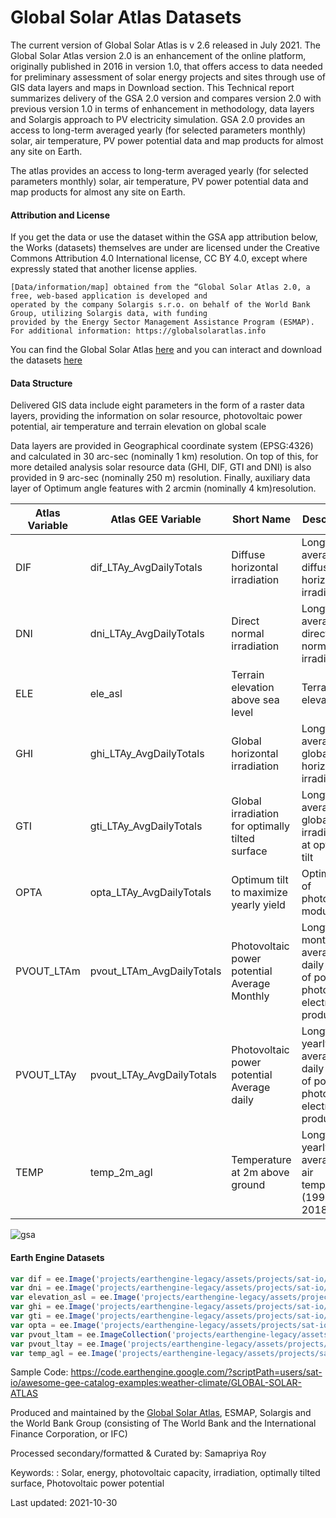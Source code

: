 # Global Solar Atlas Datasets

The current version of Global Solar Atlas is v 2.6 released in July 2021. The Global Solar Atlas version 2.0 is an enhancement of the online platform, originally published in 2016 in version 1.0, that offers access to data needed for preliminary assessment of solar energy projects and sites through use of GIS data layers and maps in Download section. This Technical report summarizes delivery of the GSA 2.0 version and compares version 2.0 with previous version 1.0 in terms of enhancement in methodology, data layers and Solargis approach to PV electricity simulation. GSA 2.0 provides an access to long-term averaged yearly (for selected parameters monthly) solar, air temperature, PV power potential data and map products for almost any site on Earth.

The atlas provides an access to long-term averaged yearly (for selected parameters monthly) solar, air temperature,
PV power potential data and map products for almost any site on Earth.

#### Attribution and License
If you get the data or use the dataset within the GSA app attribution below, the Works (datasets) themselves are under are licensed under the Creative Commons Attribution 4.0 International license, CC BY 4.0, except where expressly stated that another license applies.

```
[Data/information/map] obtained from the “Global Solar Atlas 2.0, a free, web-based application is developed and
operated by the company Solargis s.r.o. on behalf of the World Bank Group, utilizing Solargis data, with funding
provided by the Energy Sector Management Assistance Program (ESMAP).
For additional information: https://globalsolaratlas.info
```

You can find the Global Solar Atlas [here](https://globalsolaratlas.info/) and you can interact and download the datasets [here](https://globalsolaratlas.info/download)


#### Data Structure

Delivered GIS data include eight parameters in the form of a raster data layers, providing the information on solar
resource, photovoltaic power potential, air temperature and terrain elevation on global scale

Data layers are provided in Geographical coordinate system (EPSG:4326) and calculated in 30 arc-sec (nominally 1
km) resolution. On top of this, for more detailed analysis solar resource data (GHI, DIF, GTI and DNI) is also provided
in 9 arc-sec (nominally 250 m) resolution. Finally, auxiliary data layer of Optimum angle features with 2 arcmin
(nominally 4 km)resolution.

|Atlas Variable|Atlas GEE Variable       |Short Name                                     |Description                                                                              |
|--------------|-------------------------|-----------------------------------------------|-----------------------------------------------------------------------------------------|
|DIF           |dif_LTAy_AvgDailyTotals  |Diffuse horizontal irradiation                 |Longterm average of diffuse horizontal irradiation                                       |
|DNI           |dni_LTAy_AvgDailyTotals  |Direct normal irradiation                      |Longterm average of direct normal irradiation                                            |
|ELE           |ele_asl                  |Terrain elevation above sea level              |Terrain elevation                                                                        |
|GHI           |ghi_LTAy_AvgDailyTotals  |Global horizontal irradiation                  |Longterm average of global horizontal irradiation                                        |
|GTI           |gti_LTAy_AvgDailyTotals  |Global irradiation for optimally tilted surface|Longterm average of global irradiation at optimum tilt                                   |
|OPTA          |opta_LTAy_AvgDailyTotals |Optimum tilt to maximize yearly yield          |Optimum tilt of photovoltaic modules                                                     |
|PVOUT_LTAm    |pvout_LTAm_AvgDailyTotals|Photovoltaic power potential Average Monthly   |Longterm monthly average of daily totals of potential photovoltaic electricity production|
|PVOUT_LTAy    |pvout_LTAy_AvgDailyTotals|Photovoltaic power potential Average daily     |Longterm yearly average of daily totals of potential photovoltaic electricity production |
|TEMP          |temp_2m_agl              |Temperature at 2m above ground                 |Longterm yearly average of air temperature (1994-2018)                                   |


![gsa](https://user-images.githubusercontent.com/6677629/139536012-3a177130-3051-4113-b0fe-08f51240a280.gif)


#### Earth Engine Datasets

```js
var dif = ee.Image('projects/earthengine-legacy/assets/projects/sat-io/open-datasets/global_solar_atlas/dif_LTAy_AvgDailyTotals');
var dni = ee.Image('projects/earthengine-legacy/assets/projects/sat-io/open-datasets/global_solar_atlas/dni_LTAy_AvgDailyTotals');
var elevation_asl = ee.Image('projects/earthengine-legacy/assets/projects/sat-io/open-datasets/global_solar_atlas/ele_asl');
var ghi = ee.Image('projects/earthengine-legacy/assets/projects/sat-io/open-datasets/global_solar_atlas/ghi_LTAy_AvgDailyTotals');
var gti = ee.Image('projects/earthengine-legacy/assets/projects/sat-io/open-datasets/global_solar_atlas/gti_LTAy_AvgDailyTotals');
var opta = ee.Image('projects/earthengine-legacy/assets/projects/sat-io/open-datasets/global_solar_atlas/opta_LTAy_AvgDailyTotals');
var pvout_ltam = ee.ImageCollection('projects/earthengine-legacy/assets/projects/sat-io/open-datasets/global_solar_atlas/pvout_LTAm_AvgDailyTotals');
var pvout_ltay = ee.Image('projects/earthengine-legacy/assets/projects/sat-io/open-datasets/global_solar_atlas/pvout_LTAy_AvgDailyTotals');
var temp_agl = ee.Image('projects/earthengine-legacy/assets/projects/sat-io/open-datasets/global_solar_atlas/temp_2m_agl');
```

Sample Code: https://code.earthengine.google.com/?scriptPath=users/sat-io/awesome-gee-catalog-examples:weather-climate/GLOBAL-SOLAR-ATLAS

Produced and maintained by the [Global Solar Atlas](https://globalsolaratlas.info), ESMAP, Solargis and the World Bank Group (consisting of The World Bank and the International Finance Corporation, or IFC)

Processed secondary/formatted & Curated by: Samapriya Roy

Keywords: : Solar, energy, photovoltaic capacity, irradiation, optimally tilted surface, Photovoltaic power potential

Last updated: 2021-10-30

